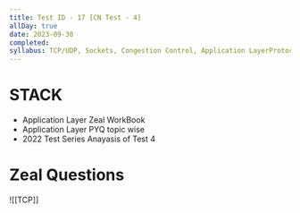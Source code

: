 ```yaml
---
title: Test ID - 17 [CN Test - 4]
allDay: true
date: 2023-09-30
completed: 
syllabus: TCP/UDP, Sockets, Congestion Control, Application LayerProtocols (DNS, SMTP, POP, FTP, HTTP And DHCP).
---
```

# STACK
- Application Layer Zeal WorkBook
- Application Layer PYQ topic wise
- 2022 Test Series Anayasis of Test 4
# Zeal Questions
![[TCP]]
